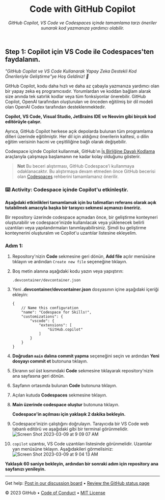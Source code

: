<header>

<!--
  <<< Author notes: Course header >>>
  Read <https://skills.github.com/quickstart> for more information about how to build courses using this template.
  Include a 1280×640 image, course name in sentence case, and a concise description in emphasis.
  In your repository settings: enable template repository, add your 1280×640 social image, auto delete head branches.
  Next to "About", add description & tags; disable releases, packages, & environments.
  Add your open source license, GitHub uses the MIT license.
-->

# Code with GitHub Copilot

_GitHub Copilot, VS Code ve Codespaces içinde tamamlama tarzı öneriler sunarak kod yazmanıza yardımcı olabilir._

</header>

<!--
  <<< Author notes: Step 1 >>>
  Choose 3-5 steps for your course.
  The first step is always the hardest, so pick something easy!
  Link to docs.github.com for further explanations.
  Encourage users to open new tabs for steps!
-->

## Step 1: Copilot için VS Code ile Codespaces'ten faydalanın.

_"GitHub Copilot ve VS Code Kullanarak Yapay Zeka Destekli Kod Önerileriyle Geliştirme"ye Hoş Geldiniz! :wave:_

GitHub Copilot, kodu daha hızlı ve daha az çabayla yazmanıza yardımcı olan bir yapay zeka eş programcısıdır. Yorumlardan ve koddan bağlam alarak size anında tek satırlık kodlar veya tüm fonksiyonlar önerebilir. GitHub Copilot, OpenAI tarafından oluşturulan ve önceden eğitilmiş bir dil modeli olan OpenAI Codex tarafından desteklenmektedir.

**Copilot, VS Code, Visual Studio, JetBrains IDE ve Neovim gibi birçok kod editörüyle çalışır.**

Ayrıca, GitHub Copilot herkese açık depolarda bulunan tüm programlama dilleri üzerinde eğitilmiştir. Her dil için aldığınız önerilerin kalitesi, o dilin eğitim verisinin hacmi ve çeşitliliğine bağlı olarak değişebilir.  

Codespace içinde Copilot kullanmak, GitHub'ın [İş Birliğine Dayalı Kodlama](https://github.com/features#features-collaboration) araçlarıyla çalışmaya başlamanın ne kadar kolay olduğunu gösterir.

> **Not**
> Bu beceri alıştırması, GitHub Codespace'i kullanmaya odaklanacaktır. Bu alıştırmaya devam etmeden önce GitHub becerisi olan [Codespaces](https://github.com/skills/code-with-codespaces) rehberini tamamlamanız önerilir.

### :keyboard: Activity: Codespace içinde Copilot'u etkinleştir.

**Aşağıdaki etkinlikleri tamamlamak için bu talimatları referans olarak açık tutabilmek amacıyla başka bir tarayıcı sekmesi açmanızı öneririz.**

Bir repository üzerinde codespace açmadan önce, bir geliştirme konteyneri oluşturabilir ve codespace'inizde kullanılacak veya yüklenecek belirli uzantıları veya yapılandırmaları tanımlayabilirsiniz. Şimdi bu geliştirme konteynerini oluşturalım ve Copilot'u uzantılar listesine ekleyelim.

### Adım 1:
1. Repository'nizin **Code** sekmesine geri dönün, **Add file** açılır menüsüne tıklayın ve ardından `Create new file` seçeneğine tıklayın.
2. Boş metin alanına aşağıdaki kodu yazın veya yapıştırın:
   ```
   .devcontainer/devcontainer.json
   ```
3. Yeni **.devcontainer/devcontainer.json** dosyasının içine aşağıdaki içeriği ekleyin:
   ```
   {
       // Name this configuration
       "name": "Codespace for Skills!",
       "customizations": {
           "vscode": {
               "extensions": [
                   "GitHub.copilot"
               ]
           }
       }
   }
   ```
4. **Doğrudan `main` dalına commit yapma** seçeneğini seçin ve ardından **Yeni dosyayı commit et** butonuna tıklayın.  
5. Ekranın sol üst kısmındaki **Code** sekmesine tıklayarak repository'nizin ana sayfasına geri dönün.  
6. Sayfanın ortasında bulunan **Code** butonuna tıklayın.  
7. Açılan kutuda **Codespaces** sekmesine tıklayın.  
8. **Main üzerinde codespace oluştur** butonuna tıklayın.

   **Codespace'in açılması için yaklaşık 2 dakika bekleyin.**

9. Codespace'inizin çalıştığını doğrulayın. Tarayıcıda bir VS Code web tabanlı editörü ve aşağıdaki gibi bir terminal görünmelidir.
   ![Screen Shot 2023-03-09 at 9 09 07 AM](https://user-images.githubusercontent.com/26442605/224102962-d0222578-3f10-4566-856d-8d59f28fcf2e.png)
10. `copilot` uzantısı, VS Code uzantıları listesinde görünmelidir. Uzantılar yan menüsüne tıklayın. Aşağıdakileri görmelisiniz:  
   ![Screen Shot 2023-03-09 at 9 04 13 AM](https://user-images.githubusercontent.com/26442605/224102514-7d6d2f51-f435-401d-a529-7bae3ae3e511.png)

**Yaklaşık 60 saniye bekleyin, ardından bir sonraki adım için repository ana sayfanızı yenileyin.**

<footer>

<!--
  <<< Author notes: Footer >>>
  Add a link to get support, GitHub status page, code of conduct, license link.
-->

---

Get help: [Post in our discussion board](https://github.com/orgs/skills/discussions/categories/code-with-copilot) &bull; [Review the GitHub status page](https://www.githubstatus.com/)

&copy; 2023 GitHub &bull; [Code of Conduct](https://www.contributor-covenant.org/version/2/1/code_of_conduct/code_of_conduct.md) &bull; [MIT License](https://gh.io/mit)

</footer>
